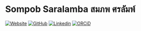 # Sompob Saralamba   สมภพ ศรลัมพ์

[![Website](https://img.shields.io/badge/Website-hsbadr.github.io-blue?style=flat-square&logo=Google%20Earth&logoColor=white&link=https://sakngoi.com)](https://sakngoi.com)
[![GitHub](https://img.shields.io/badge/GitHub-hsbadr-blue?style=flat-square&logo=GitHub&logoColor=white&link=https://github.com/slphyx)](https://github.com/slphyx)
[![Linkedin](https://img.shields.io/badge/LinkedIn-hsbadr-blue?style=flat-square&logo=Linkedin&logoColor=white&link=https://www.linkedin.com/in/saralamba)](https://www.linkedin.com/in/saralamba)
[![ORCiD](https://img.shields.io/badge/ORCiD-0000--0002--5460--8447-blue?style=flat-square&logo=ORCiD&logoColor=white&link=https://orcid.org/0000-0002-5460-8447)](https://orcid.org/0000-0002-5460-8447)


<!--
**slphyx/slphyx** is a ✨ _special_ ✨ repository because its `README.md` (this file) appears on your GitHub profile.

Here are some ideas to get you started:

- 🔭 I’m currently working on ...
- 🌱 I’m currently learning ...
- 👯 I’m looking to collaborate on ...
- 🤔 I’m looking for help with ...
- 💬 Ask me about ...
- 📫 How to reach me: ...
- 😄 Pronouns: ...
- ⚡ Fun fact: ...
-->

